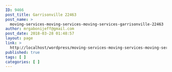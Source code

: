 ```yaml
---
ID: 9466
post_title: Garrisonville 22463
post_name: >
  moving-services-moving-services-moving-services-garrisonville-22463
author: mrgabonijeff@gmail.com
post_date: 2018-03-28 01:48:57
layout: page
link: >
  http://localhost/wordpress/moving-services-moving-services-moving-services-garrisonville-22463/
published: true
tags: [ ]
categories: [ ]
---
```

